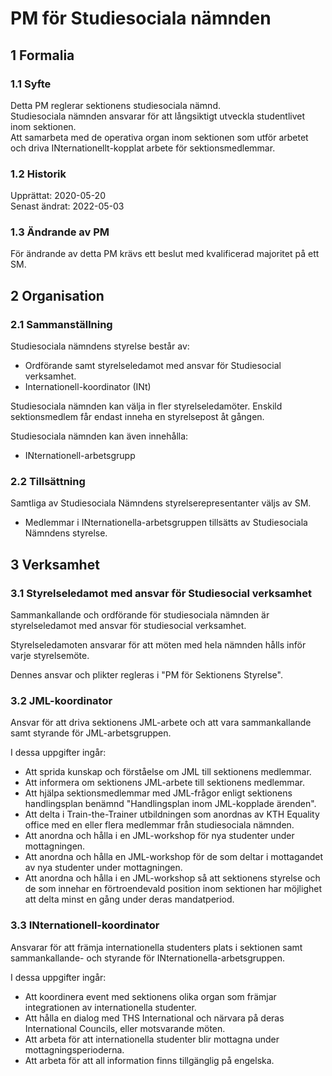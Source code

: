 # PM för Studiesociala nämnden

## 1 Formalia

### 1.1 Syfte

Detta PM reglerar sektionens studiesociala nämnd.  
Studiesociala nämnden ansvarar för att långsiktigt utveckla studentlivet inom sektionen.  
Att samarbeta med de operativa organ inom sektionen som utför arbetet och driva INternationellt-kopplat arbete för sektionsmedlemmar.  

### 1.2 Historik

Upprättat: 2020-05-20  
Senast ändrat: 2022-05-03  

### 1.3 Ändrande av PM

För ändrande av detta PM krävs ett beslut med kvalificerad majoritet på ett SM. 

## 2 Organisation

### 2.1 Sammanställning

Studiesociala nämndens styrelse består av:  

- Ordförande samt styrelseledamot med ansvar för Studiesocial verksamhet.  
- Internationell-koordinator (INt)  

Studiesociala nämnden kan välja in fler styrelseledamöter.
Enskild sektionsmedlem får endast inneha en styrelsepost åt gången.  

Studiesociala nämnden kan även innehålla:  

- INternationell-arbetsgrupp

### 2.2 Tillsättning

Samtliga av Studiesociala Nämndens styrelserepresentanter väljs av SM.  
- Medlemmar i INternationella-arbetsgruppen tillsätts av Studiesociala Nämndens styrelse.

## 3 Verksamhet

### 3.1 Styrelseledamot med ansvar för Studiesocial verksamhet

Sammankallande och ordförande för studiesociala nämnden är styrelseledamot med ansvar för studiesocial verksamhet.  

Styrelseledamoten ansvarar för att möten med hela nämnden hålls inför varje styrelsemöte.  

Dennes ansvar och plikter regleras i "PM för Sektionens Styrelse".  

### 3.2 JML-koordinator

Ansvar för att driva sektionens JML-arbete och att vara sammankallande samt styrande för JML-arbetsgruppen.  

I dessa uppgifter ingår:

- Att sprida kunskap och förståelse om JML till sektionens medlemmar.  
- Att informera om sektionens JML-arbete till sektionens medlemmar.  
- Att hjälpa sektionsmedlemmar med JML-frågor enligt sektionens handlingsplan benämnd "Handlingsplan inom JML-kopplade ärenden".  
- Att delta i Train-the-Trainer utbildningen som anordnas av KTH Equality office med en eller flera medlemmar från studiesociala nämnden.  
- Att anordna och hålla i en JML-workshop för nya studenter under mottagningen.  
- Att anordna och hålla en JML-workshop för de som deltar i mottagandet av nya studenter under mottagningen.  
- Att anordna och hålla i en JML-workshop så att sektionens styrelse och de som innehar en förtroendevald position inom sektionen har möjlighet att delta minst en gång under deras mandatperiod.  

### 3.3 INternationell-koordinator

Ansvarar för att främja internationella studenters plats i sektionen samt sammankallande- och styrande för INternationella-arbetsgruppen. 

I dessa uppgifter ingår:

- Att koordinera event med sektionens olika organ som främjar integrationen av internationella studenter. 
- Att hålla en dialog med THS International och närvara på deras International Councils, eller motsvarande möten.
- Att arbeta för att internationella studenter blir mottagna under mottagningsperioderna.
- Att arbeta för att all information finns tillgänglig på engelska.

